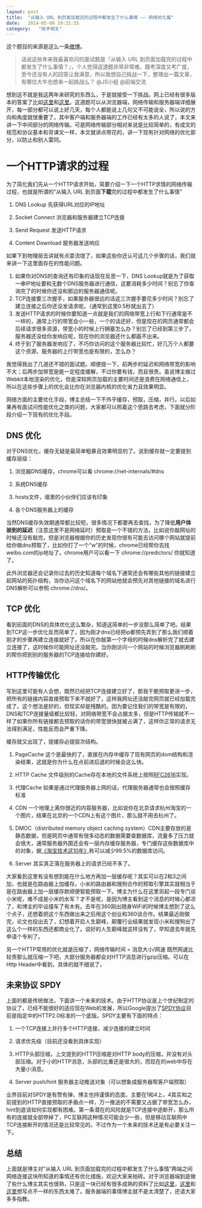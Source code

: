 ```yaml
---
layout:	post
title:	"从输入 URL 到页面加载完的过程中都发生了什么事情 —— 网络优化篇"
date:	2014-05-08 19:31:55
category:	"技术相关"
---
```


这个题目的来源是这么一条[微博](http://weibo.com/1644288935/B25PKcU1s)。
> 话说这些年来我最喜欢问的面试题是『从输入 URL 到页面加载完的过程中都发生了什么事情？』，个人觉得这道题非常非常难，既考深度又考广度，至今还没有人的回答让我满意，所以我想自己挑战一下，整理出一篇文章，有哪位大牛也想来一起挑战么？ @JS小组 @前端交流

想到这不就是我这两年来研究的东西么，于是就接受一下挑战。网上已经有很多版本的答案了比如[这里](http://www.guokr.com/question/554991/)和[这里](http://segmentfault.com/q/1010000000489803)。这道题可以从浏览器端，网络传输和服务器端详细展开，每一部分都可以说上好几天，每个人都能说上几句又不可能说全，所以说的方向和角度就很重要了。其中客户端和服务器端的工作已经有太多的人说了，本文来讲一下中间部分的网络传输。可是网络传输部分相对来说是比较简单的，有成文的规范和协议基本和背课文一样，本文就讲点带花的，讲一下现有针对网络的优化部分，以防止和别人雷同。

# 一个HTTP请求的过程 #
为了简化我们先从一个HTTP请求开始，简要介绍一下一个HTTP求情的网络传输过程，也就是所谓的“从输入 URL 到页面**下载**完的过程中都发生了什么事情”

1. DNS Lookup 先获得URL对应的IP地址

2. Socket Connect 浏览器和服务器建立TCP连接

3. Send Request 发送HTTP请求

4. Content Download 服务器发送响应

如果下到物理层去讲就有点耍流氓了，如果这些你还认可这几个步骤的话，我们就来讲一下这里面存在的性能问题。

1. 如果你对DNS的查询还有印象的话现在反思一下，DNS Lookup就是为了获取一串IP地址要和无数个DNS服务器进行通信，这要消耗多少时间？别忘了你查询完了的时候你还没和那边的服务器通信呢。
2. TCP连接要三次握手，如果服务器很远的话这三次握手要花多少时间？别忘了建立连接之后你还没发请求呢。（通常到这里0.5秒就出去了）
3. 发送HTTP请求的时候你要知道一点就是我们的网络带宽上行和下行通常是不一样的，通常上行的带宽会小一些，一个的话还好，但是现在的网页通常都会后续请求很多资源，带宽小的时候上行拥塞怎么办？别忘了已经到第三步了，服务器还没给你发响应呢，现在你的浏览器还什么都画不出来。
4. 终于到了服务器发响应了，不巧你访问的这个服务器比较忙，好几万个人都要这个资源，服务器的上行带宽也是有限的，怎么办？

我觉得我出了几道还不错的面试题。顺便提一下，前两步的延迟和网络带宽的影响不大；后两步加带宽是能一定程度缓解，不过你要有钱，而且很贵。虽说博主做过Webkit本地渲染的优化，但是深知网页加载的主要时间还是浪费在网络通信上，所以在这些步骤上的优化会比你在浏览器内核的优化省力且效果明显。

网络方面的主要优化手段，博主总结一下不外乎缓存，预取，压缩，并行。以后如果再有面试问性能优化之类的问题，大家都可以照着这个思路去考虑，下面就分阶段介绍一下现有的优化手段。

## DNS 优化 ##

对于DNS优化，缓存无疑是最简单粗暴且效果明显的了。说到缓存就一定要提到缓存层级：

1. 浏览器DNS缓存，chrome可以看 chrome://net-internals/#dns

2. 系统DNS缓存

3. hosts文件，墙里的小伙伴们应该有印象

4. 各个DNS服务器上的缓存

当然DNS缓存失效期通常都比较短，很多情况下都要再去查找，为了降低**用户体验到的延迟**（注意这里不是网络延时）预取是一个不错的方法。比如说你敲网址的时候还没有敲完，但是浏览器根据你的历史发现你很有可能去访问哪个网站就提前给你做dns预取了，比如你打了一个“w”的时候，chrome已经帮你去找weibo.com的ip地址了。chrome用户可以看一下 chrome://predictors/ 你就知道了。

此外浏览器还会记录你过去的历史知道每个域名下通常还会有哪些其他的链接建立起网站的拓扑结构，当你访问这个域名下的网站他就会预先对其他链接的域名进行DNS解析可以参照 chrome://dns/。

## TCP 优化 ##
看到前面的DNS的具体优化这么繁杂，知道这简单的一步没那么简单了吧。结果到TCP这一步优化反而简单了，因为刚才dns已经把ip都预先弄到了那么我们顺着刚才的步骤再建立连接就好了。所以在你敲第一个字母的时候dns解析完了就去建立连接了，这时候你可能网址还没敲完。当你刚访问一个网站的时候浏览器刷刷刷的帮你把到别的服务器的TCP连接给你建好。

## HTTP传输优化 ##
写到这里可能有人会想，既然已经把TCP连接建立好了，那我干脆预取更进一步，把所有的链接内容直接预取下来不就好了，这样我网址还没敲完网页就已经加载完成了。这个想法是好的，但现实却是残酷的。因为要记住我们的带宽是有限的，DNS和TCP连接量级都比较轻，对网络带宽不会占据太多，但是HTTP传输就不一样了如果你所有链接都去预取的话你的带宽很快就被占满了，这样你正常的请求无法得到满足，性能反而会严重下降。

缓存就又出现了，提缓存必提层次结构。

1. PageCache 这个是最快的了，直接在内存中缓存了现有网页的dom结构和渲染结果，这就是你为什么在点前进后退的时候会这么快。

2. HTTP Cache 文件级别的Cache存在本地的文件系统上按照[RFC2616](http://www.ietf.org/rfc/rfc2616.txt)实现。

3. 代理Cache 如果是通过代理服务器上网的话，代理服务器通常也会按照缓存标准

4. CDN 一个地理上离你很近的内容服务器，比如说你在北京请求杭州淘宝的一个图片，结果在北京的一个CDN上有这个图片，那么就不用去杭州了。

5. DMOC（distributed memory object caching system）CDN主要存放的是静态数据，但是网页中通常有很多动态的数据需要查数据库，流量多了压力就会很大，通常服务器外围还会有一层内存缓存服务器，专门缓存这些数据库中的对象，据[《淘宝技术这10年》](http://book.douban.com/subject/24335672/)称可以减少99.5%的数据库访问。

6. Server 其实真正落在服务器上的请求已经不多了。

大家看到这里有没有想到能在什么地方再加一层缓存呢？其实可以在2和3之间加，也就是在路由器上加缓存。小米的路由器和搜狗合作的预取引擎其实就相当于是在路由器上加一层缓存款顺便智能预取一下。博主为什么在这里另起一段专门谈小米呢，难不成是小米的水军？才不是呢，是因为博主看到这个消息的时候心都凉了，和博主的毕设撞车了有木有。去年在360刚出随身WiFi的时候博主想到了这么个点子，还想着把这个东西做出来之后用这个创业和360谈合作。结果最近刚做完，论文也投出去了，幻想着开启人生巅峰，颠覆行业结果就发现小米和搜狗出了这么个一样的东西还都商业化了。说好的人生巅峰就这样没有了，早知道去年就先申请个专利了。

另一个HTTP常用的优化就是压缩了，网络传输时间 = 消息大小/网速 既然网速比较贵那么就压缩一下吧，大部分服务器都会对HTTP消息进行gzip压缩。可以在Http Header中看到，具体的就不细说了。

## 未来协议 SPDY ##
上面的都是传统做法，下面讲一个未来的技术。由于HTTP协议是上个世纪制定的协议了，已经不能很好的适应现在Web的发展，所以Google提出了[SPDY协议](http://www.chromium.org/spdy)目前是指定中的HTTP2.0标准的一个底版。SPDY主要有下面的特点：

1. 一个TCP连接上并行多个HTTP连接，减少连接的建立时间

2. 请求优先级（目前还没看到具体实现）

3. HTTP头部压缩，上文提到的HTTP压缩是对HTTP body的压缩，并没有对头部压缩。对于小的HTTP消息，头部的比重还是很大的，而现在的web中存在大量小消息。

4. Server push/hint 服务器主动推送对象（可以想象成服务器帮客户端预取）

业界目前对SPDY是有赞有弹，博主也持谨慎的态度。主要在1和4上，4其实和之前提到的HTTP直接预取的矛盾点一样，万一推送的不需要又占据了带宽怎么办，hint到底该如何实现都有困难。第一条潜在的风险就是TCP连接中途断开，那么所有的连接就全部停掉了，PC互联网这种情况可能会少一些，但是移动互联网中TCP连接断开的情况还是比较常见的。不过作为一个未来的技术还是有必要关注一下。

## 总结 ##
上面就是博主对”从输入 URL 到页面加载完的过程中都发生了什么事情“两端之间网络连接这块所知道的事情还有优化措施，欢迎大家来拍砖。对于浏览器端到底做了些什么博主其实也很熟，只是这一块已经有很多成熟的资料了比如[这里](http://coolshell.cn/articles/9666.html)，[这里](http://tech.uc.cn/?p=2763#.U06ZdyvgFUM.sinaweibo)和[这里](http://taligarsiel.com/Projects/howbrowserswork1.htm)想写点不一样的东西太难了。服务器端的事情博主就不是太清楚了，还请大家多多指教。
